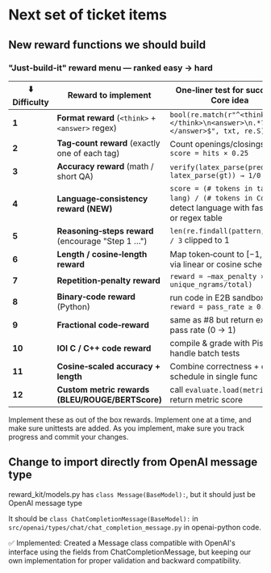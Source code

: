 # Next set of ticket items

## New reward functions we should build

### "Just‑build‑it" reward menu — **ranked easy → hard**

| ⬇️ Difficulty | Reward to implement                               | One‑liner test for success / Core idea                                                                 | Status      |
| ------------- | ------------------------------------------------- | ------------------------------------------------------------------------------------------------------ | ----------- |
| **1**         | **Format reward** (`<think>` + `<answer>` regex)  | `bool(re.match(r"^<think>\n.*?</think>\n<answer>\n.*?</answer>$", txt, re.S))`                         | ✅ Implemented |
| **2**         | **Tag‑count reward** (exactly one of each tag)    | Count openings/closings → `score = hits × 0.25`                                                        | ✅ Implemented |
| **3**         | **Accuracy reward** (math / short QA)             | `verify(latex_parse(pred), latex_parse(gt)) → 1/0`                                                     | ✅ Implemented |
| **4**         | **Language‑consistency reward** **(NEW)**         | `score = (# tokens in target lang) / (# tokens in CoT)` — detect language with fasttext or regex table |             |
| **5**         | **Reasoning‑steps reward** (encourage "Step 1 …") | `len(re.findall(pattern, cot)) / 3` clipped to 1                                                       |             |
| **6**         | **Length / cosine‑length reward**                 | Map token‑count to \[−1, +1] via linear or cosine schedule                                             |             |
| **7**         | **Repetition‑penalty reward**                     | `reward = −max_penalty × (1 − unique_ngrams/total)`                                                    |             |
| **8**         | **Binary‑code reward** (Python)                   | run code in E2B sandbox, `reward = pass_rate ≥ 0.99`                                                   |             |
| **9**         | **Fractional code‑reward**                        | same as #8 but return exact pass rate (0 → 1)                                                          |             |
| **10**        | **IOI C / C++ code reward**                       | compile & grade with Piston, handle batch tests                                                        |             |
| **11**        | **Cosine‑scaled accuracy + length**               | Combine correctness + cosine schedule in single func                                                   |             |
| **12**        | **Custom metric rewards (BLEU/ROUGE/BERTScore)**  | call `evaluate.load(metric)` and return metric score                                                   |             |

Implement these as out of the box rewards. Implement one at a time, and make sure unittests are added. As you implement, make sure you track progress and commit your changes.

## Change to import directly from OpenAI message type

reward_kit/models.py has `class Message(BaseModel):`, but it should just be OpenAI message type

It should be `class ChatCompletionMessage(BaseModel):` in `src/openai/types/chat/chat_completion_message.py` in openai-python code.

✅ Implemented: Created a Message class compatible with OpenAI's interface using the fields from ChatCompletionMessage, but keeping our own implementation for proper validation and backward compatibility.